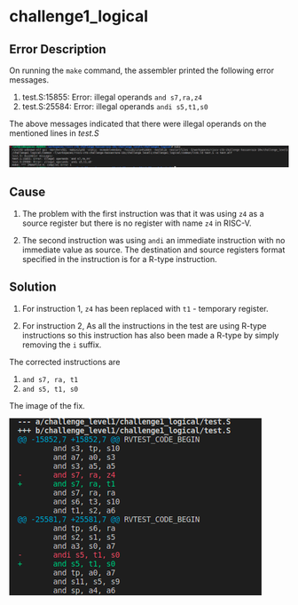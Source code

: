 # challenge1_logical

## Error Description

On running the `make` command, the assembler printed the following error messages.

1. test.S:15855: Error: illegal operands `and s7,ra,z4`
2. test.S:25584: Error: illegal operands `andi s5,t1,s0`

The above messages indicated that there were illegal operands on the mentioned lines in *test.S*

![error](/images/error_logical_.png)

## Cause

1. The problem with the first instruction was that it was using `z4` as a source register but there is no register with name `z4` in RISC-V.

2. The second instruction was using `andi` an immediate instruction with no immediate value as source. The destination and source registers format specified in the instruction is for a R-type instruction.

## Solution

1. For instruction 1, `z4` has been replaced with `t1` - temporary register.

2. For instruction 2, As all the instructions in the test are using R-type instructions so this instruction has also been made a R-type by simply removing the `i` suffix.

The corrected instructions are

1. `and s7, ra, t1`
2. `and s5, t1, s0`

The image of the fix.

![solution](/images/logical_sol.png)

